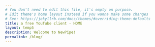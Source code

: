 ```yaml
---
# You don't need to edit this file, it's empty on purpose.
# Edit theme's home layout instead if you wanna make some changes
# See: https://jekyllrb.com/docs/themes/#overriding-theme-defaults
title: a free YouTube client - HOME
layout: temp5
description: Welcome to NewPipe!
permalink: /blog/
---
```

